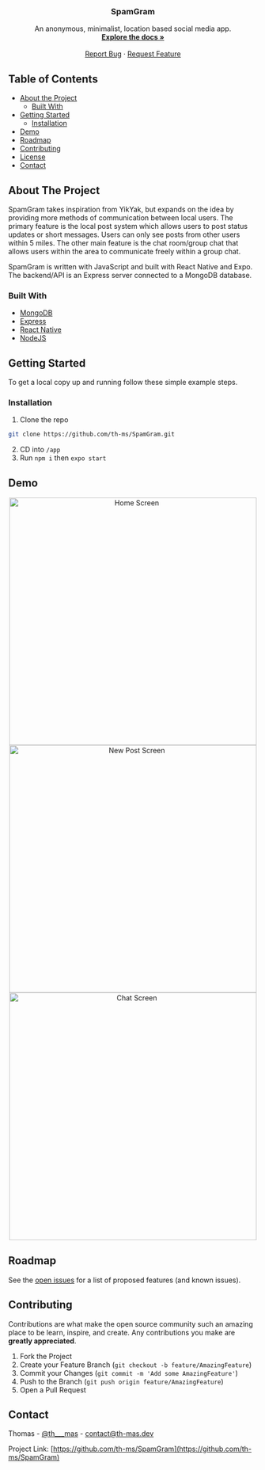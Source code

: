 <!-- PROJECT LOGO -->
<br />
<p align="center">
  <!-- <img src="#"> -->
  <h3 align="center">SpamGram</h3>

  <p align="center">
    An anonymous, minimalist, location based social media app.
    <br />
    <a href="https://github.com/th-ms/SpamGram"><strong>Explore the docs »</strong></a>
    <br />
    <br />
    <a href="https://github.com/th-ms/SpamGram">Report Bug</a>
    ·
    <a href="https://github.com/th-ms/SpamGram">Request Feature</a>
  </p>
</p>



<!-- TABLE OF CONTENTS -->
## Table of Contents

* [About the Project](#about-the-project)
  * [Built With](#built-with)
* [Getting Started](#getting-started)
  * [Installation](#installation)
* [Demo](#Demo)
* [Roadmap](#roadmap)
* [Contributing](#contributing)
* [License](#license)
* [Contact](#contact)



<!-- ABOUT THE PROJECT -->
## About The Project
SpamGram takes inspiration from YikYak, but expands on the idea by providing more methods of communication between local users. The primary feature is the local post system which allows users to post status updates or short messages. Users can only see posts from other users within 5 miles. The other main feature is the chat room/group chat that allows users within the area to communicate freely within a group chat.

SpamGram is written with JavaScript and built with React Native and Expo. The backend/API is an Express server connected to a MongoDB database. 

### Built With
* [MongoDB](https://www.mongodb.com/)
* [Express](https://expressjs.com/)
* [React Native](https://reactnative.dev/)
* [NodeJS](https://nodejs.dev/)


<!-- GETTING STARTED -->
## Getting Started

To get a local copy up and running follow these simple example steps.

### Installation

1. Clone the repo
```sh
git clone https://github.com/th-ms/SpamGram.git
```
2. CD into `/app`
3. Run `npm i` then `expo start`



<!-- USAGE EXAMPLES -->
## Demo

<p align="center">
  <img height="500" alt="Home Screen" src="https://user-images.githubusercontent.com/60588709/167019731-b2f3a2b4-caeb-493e-8209-592cd08d8128.png">

  <img height="500" alt="New Post Screen" src="https://user-images.githubusercontent.com/60588709/167019750-b8883796-656a-4b85-ba45-058dbd9c8a05.png">

  <img height="500" alt="Chat Screen" src="https://user-images.githubusercontent.com/60588709/167019759-48e7b4a9-6e07-43e7-a5e1-7314be20df76.png">
</p>

<!-- ROADMAP -->
## Roadmap

See the [open issues](https://github.com/th-ms/SpamGram/issues) for a list of proposed features (and known issues).



<!-- CONTRIBUTING -->
## Contributing

Contributions are what make the open source community such an amazing place to be learn, inspire, and create. Any contributions you make are **greatly appreciated**.

1. Fork the Project
2. Create your Feature Branch (`git checkout -b feature/AmazingFeature`)
3. Commit your Changes (`git commit -m 'Add some AmazingFeature'`)
4. Push to the Branch (`git push origin feature/AmazingFeature`)
5. Open a Pull Request



<!-- CONTACT -->
## Contact

Thomas - [@th___mas](https://twitter.com/th___mas) - contact@th-mas.dev

Project Link: [https://github.com/th-ms/SpamGram](https://github.com/th-ms/SpamGram)
